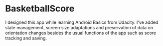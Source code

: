# BasketballScore
I designed this app while learning Android Basics from Udacity. I've added state management, screen size adaptations
and preservation of data on orientation changes besides the usual functions of the app such as score tracking and saving.
